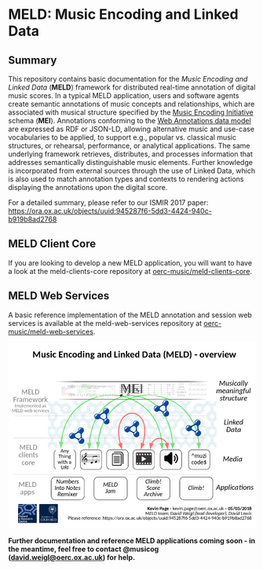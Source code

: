MELD: Music Encoding and Linked Data
====================================

Summary 
-------
This repository contains basic documentation for the *Music Encoding  and  Linked Data*  (**MELD**)  framework  for distributed
real-time annotation of digital music scores. In a typical MELD application, users
and software agents create semantic annotations of music concepts and relationships, which are associated with musical structure specified by the [Music Encoding Initiative](http://music-encoding.org) schema (**MEI**). Annotations conforming to the [Web Annotations data model](https://www.w3.org/TR/annotation-model/) are expressed as RDF or JSON-LD, allowing alternative music and use-case vocabularies to be applied, to support e.g., popular vs.  classical music structures, or rehearsal, performance, or analytical applications.  The same underlying framework retrieves, distributes, and processes information that addresses semantically distinguishable music elements.  Further knowledge is incorporated from external sources through the use of Linked Data, which is also used to match annotation types and contexts to rendering actions displaying the annotations upon the digital
score.

For a detailed summary, please refer to our ISMIR 2017 paper: https://ora.ox.ac.uk/objects/uuid:945287f6-5dd3-4424-940c-b919b8ad2768

MELD Client Core
----------------
If you are looking to develop a new MELD application, you will want to have a look at the meld-clients-core repository at [oerc-music/meld-clients-core](https://github.com/oerc-music/meld-clients-core).

MELD Web Services
-----------------
A basic reference implementation of the MELD annotation and session web services is available at the meld-web-services repository at [oerc-music/meld-web-services](https://github.com/oerc-music/meld-web-services).

![MELD Overview](meld-overview.png)

**Further documentation and reference MELD applications coming soon - in the meantime, feel free to contact @musicog (david.weigl@oerc.ox.ac.uk) for help.**
